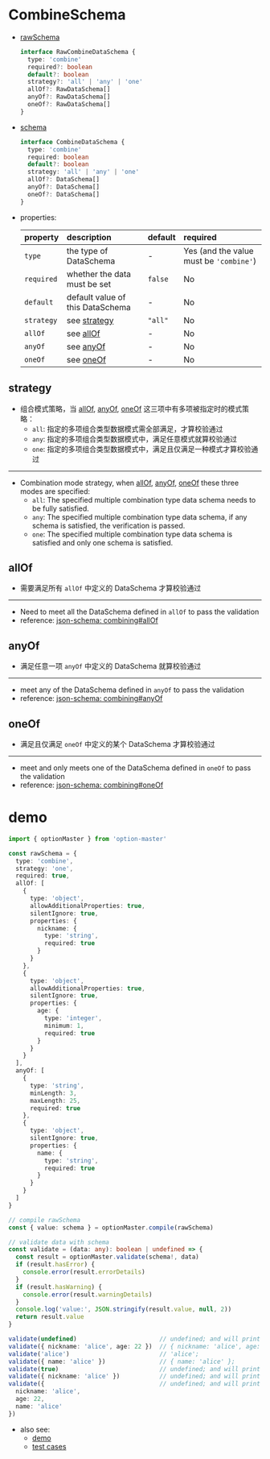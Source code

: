 # CombineSchema
  * [rawSchema][]
    ```typescript
    interface RawCombineDataSchema {
      type: 'combine'
      required?: boolean
      default?: boolean
      strategy?: 'all' | 'any' | 'one'
      allOf?: RawDataSchema[]
      anyOf?: RawDataSchema[]
      oneOf?: RawDataSchema[]
    }
    ```

  * [schema][]
    ```typescript
    interface CombineDataSchema {
      type: 'combine'
      required: boolean
      default?: boolean
      strategy: 'all' | 'any' | 'one'
      allOf?: DataSchema[]
      anyOf?: DataSchema[]
      oneOf?: DataSchema[]
    }
    ```

  * properties:

     property   | description                       | default | required
    :-----------|:----------------------------------|:--------|:---------------------------------------
     `type`     | the type of DataSchema            | -       | Yes (and the value must be `'combine'`)
     `required` | whether the data must be set      | `false` | No
     `default`  | default value of this DataSchema  | -       | No
     `strategy` | see [strategy][]                  | `"all"` | No
     `allOf`    | see [allOf][]                     | -       | No
     `anyOf`    | see [anyOf][]                     | -       | No
     `oneOf`    | see [oneOf][]                     | -       | No


  ## strategy
  * 组合模式策略，当 [allOf][], [anyOf][], [oneOf][] 这三项中有多项被指定时的模式策略：
    - `all`: 指定的多项组合类型数据模式需全部满足，才算校验通过
    - `any`: 指定的多项组合类型数据模式中，满足任意模式就算校验通过
    - `one`: 指定的多项组合类型数据模式中，满足且仅满足一种模式才算校验通过

  ---

  * Combination mode strategy, when [allOf][], [anyOf][], [oneOf][] these three modes are specified:
    - `all`: The specified multiple combination type data schema needs to be fully satisfied.
    - `any`: The specified multiple combination type data schema, if any schema is satisfied, the verification is passed.
    - `one`: The specified multiple combination type data schema is satisfied and only one schema is satisfied.

  ## allOf
  * 需要满足所有 `allOf` 中定义的 DataSchema 才算校验通过

  ---

  * Need to meet all the DataSchema defined in `allOf` to pass the validation
  * reference: [json-schema: combining#allOf](https://json-schema.org/understanding-json-schema/reference/combining.html#allof)

  ## anyOf
  * 满足任意一项 `anyOf` 中定义的 DataSchema 就算校验通过

  ---

  * meet any of the DataSchema defined in `anyOf` to pass the validation
  * reference: [json-schema: combining#anyOf](https://json-schema.org/understanding-json-schema/reference/combining.html#anyof)


  ## oneOf
  * 满足且仅满足 `oneOf` 中定义的某个 DataSchema 才算校验通过

  ---
  * meet and only meets one of the DataSchema defined in `oneOf` to pass the validation
  * reference: [json-schema: combining#oneOf](https://json-schema.org/understanding-json-schema/reference/combining.html#oneof)


# demo

  ```typescript
  import { optionMaster } from 'option-master'

  const rawSchema = {
    type: 'combine',
    strategy: 'one',
    required: true,
    allOf: [
      {
        type: 'object',
        allowAdditionalProperties: true,
        silentIgnore: true,
        properties: {
          nickname: {
            type: 'string',
            required: true
          }
        }
      },
      {
        type: 'object',
        allowAdditionalProperties: true,
        silentIgnore: true,
        properties: {
          age: {
            type: 'integer',
            minimum: 1,
            required: true
          }
        }
      }
    ],
    anyOf: [
      {
        type: 'string',
        minLength: 3,
        maxLength: 25,
        required: true
      },
      {
        type: 'object',
        silentIgnore: true,
        properties: {
          name: {
            type: 'string',
            required: true
          }
        }
      }
    ]
  }

  // compile rawSchema
  const { value: schema } = optionMaster.compile(rawSchema)

  // validate data with schema
  const validate = (data: any): boolean | undefined => {
    const result = optionMaster.validate(schema!, data)
    if (result.hasError) {
      console.error(result.errorDetails)
    }
    if (result.hasWarning) {
      console.error(result.warningDetails)
    }
    console.log('value:', JSON.stringify(result.value, null, 2))
    return result.value
  }

  validate(undefined)                       // undefined; and will print errors (`required` is not satisfied)
  validate({ nickname: 'alice', age: 22 })  // { nickname: 'alice', age: 22 };
  validate('alice')                         // 'alice';
  validate({ name: 'alice' })               // { name: 'alice' };
  validate(true)                            // undefined; and will print errors (`strategy` is not satisfied: `allOf` and `anyOf` both are not satisfied)
  validate({ nickname: 'alice' })           // undefined; and will print errors (`strategy` is not satisfied: `allOf` and `anyOf` both are not satisfied)
  validate({                                // undefined; and will print errors (`strategy` is not satisfied: `allOf` and `anyOf` both are satisfied)
    nickname: 'alice',
    age: 22,
    name: 'alice'
  })
  ```

* also see:
  - [demo][]
  - [test cases][test-cases]


[rawSchema]: ../../src/schema/combine.ts#RawCombineDataSchema
[schema]: ../../src/schema/combine.ts#CombineDataSchema
[demo]: ../../demo/combine
[test-cases]: ../../test/cases/data-schema/combine-schema

[strategy]: #strategy
[allOf]: #allOf
[anyOf]: #anyOf
[oneOf]: #oneOf
